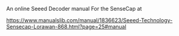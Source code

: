 

An online Seeed Decoder manual For the SenseCap at 

https://www.manualslib.com/manual/1836623/Seeed-Technology-Sensecap-Lorawan-868.html?page=25#manual

